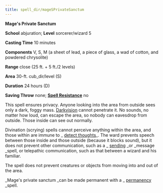 ```yaml
---
title: spell_dir/mageSPrivateSanctum
---
```

 **Mage's Private Sanctum**

**School** abjuration; **Level** sorcerer/wizard 5

**Casting Time** 10 minutes

**Components** V, S, M (a sheet of lead, a piece of glass, a wad of cotton, and powdered chrysolite)

**Range** close (25 ft. + 5 ft./2 levels)

**Area** 30-ft. cub_dir/level (S)

**Duration** 24 hours (D)

**Saving Throw** none; **[Spell Resistance](../glossary#_spell-resistance)** no

This spell ensures privacy. Anyone looking into the area from outside sees only a dark, foggy mass. [Darkvision](../glossary#_darkvision) cannot penetrate it. No sounds, no matter how loud, can escape the area, so nobody can eavesdrop from outside. Those inside can see out normally.

Divination (scrying) spells cannot perceive anything within the area, and those within are immune to _ [detect thoughts](detectThoughts#_detect-thoughts)_. The ward prevents speech between those inside and those outside (because it blocks sound), but it does not prevent other communication, such as a _ [sending](sending#_sending) _or _message _spell, or telepathic communication, such as that between a wizard and his familiar.

The spell does not prevent creatures or objects from moving into and out of the area.

_Mage's private sanctum _can be made permanent with a _ [permanency](permanency#_permanency) _spell.

